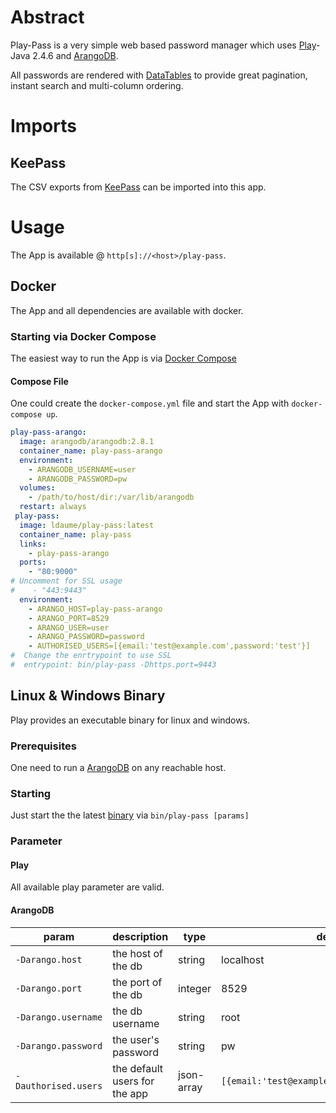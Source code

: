 # Abstract
Play-Pass is a very simple web based password manager which uses [Play](https://www.playframework.com/)-Java 2.4.6 and [ArangoDB](https://www.arangodb.com/).

All passwords are rendered with [DataTables](https://www.datatables.net/) to provide great pagination, instant search and multi-column ordering.

# Imports
## KeePass
The CSV exports from [KeePass](http://keepass.info/) can be imported into this app.

# Usage
The App is available @ `http[s]://<host>/play-pass`.
## Docker
The App and all dependencies are available with docker.
### Starting via Docker Compose
The easiest way to run the App is via [Docker Compose](https://docs.docker.com/compose/)
#### Compose File
One could create the `docker-compose.yml` file and start the App with `docker-compose up`.
```yaml
play-pass-arango:
  image: arangodb/arangodb:2.8.1
  container_name: play-pass-arango
  environment:
    - ARANGODB_USERNAME=user
    - ARANGODB_PASSWORD=pw
  volumes:
    - /path/to/host/dir:/var/lib/arangodb
  restart: always
 play-pass:
  image: ldaume/play-pass:latest
  container_name: play-pass
  links:
    - play-pass-arango
  ports:
    - "80:9000"
# Uncomment for SSL usage
#    - "443:9443"
  environment:
    - ARANGO_HOST=play-pass-arango
    - ARANGO_PORT=8529
    - ARANGO_USER=user
    - ARANGO_PASSWORD=password
    - AUTHORISED_USERS=[{email:'test@example.com',password:'test'}]
#  Change the enrtrypoint to use SSL
#  entrypoint: bin/play-pass -Dhttps.port=9443
```
## Linux & Windows Binary
Play provides an executable binary for linux and windows.
### Prerequisites
One need to run a [ArangoDB](https://www.arangodb.com/) on any reachable host.
### Starting
Just start the the latest [binary](https://github.com/ldaume/play-pass/releases) via `bin/play-pass [params]`
### Parameter
#### Play
All available play parameter are valid.
#### ArangoDB
| param | description | type | default |
--- | --- | --- | ---
| `-Darango.host` | the host of the db | string | localhost |
| `-Darango.port` | the port of the db | integer |  8529 |
| `-Darango.username` | the db username | string |  root |
| `-Darango.password` | the user's password | string |  pw |
| `-Dauthorised.users` | the default users for the app | json-array |  `[{email:'test@example.com',password:'test'}]` |
